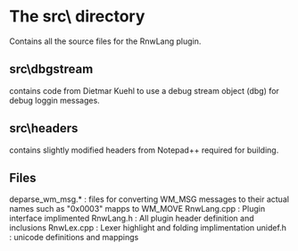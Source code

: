 # The src\ directory
Contains all the source files for the RnwLang plugin.

## src\dbgstream
contains code from Dietmar Kuehl to use a debug stream object (dbg) for debug loggin messages.

## src\headers
contains slightly modified headers from Notepad++ required for building.

## Files
deparse_wm_msg.\*
: files for converting WM_MSG messages to their actual names such as "0x0003"  mapps to WM_MOVE
RnwLang.cpp
: Plugin interface implimented
RnwLang.h
: All plugin header definition and inclusions
RnwLex.cpp
: Lexer highlight and folding implimentation
unidef.h
: unicode definitions and mappings